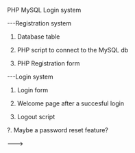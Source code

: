 PHP MySQL Login system

---Registration system  <Fateme will take care of this>

1. Database table

2. PHP script to connect to the MySQL db

3. PHP Registration form


---Login system

1. Login form

2. Welcome page after a succesful login

3. Logout script

?. Maybe a password reset feature?


--->